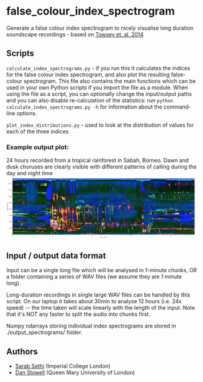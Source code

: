 # false_colour_index_spectrogram
Generate a false colour index spectrogram to nicely visualise long duration soundscape recordings - based on [Towsey et. al. 2014](http://www.sciencedirect.com/science/article/pii/S1877050914002403)

## Scripts
`calculate_index_spectrograms.py` - if you run this it calculates the indices for the false colour index spectrogram, and also plot the resulting false-colour spectrogram. This file also contains the main functions which can be used in your own Python scripts if you import the file as a module. When using the file as a script, you can optionally change the input/output paths and you can also disable re-calculation of the statistics: run `python calculate_index_spectrograms.py -h` for information about the command-line options.

`plot_index_distributions.py` - used to look at the distribution of values for each of the three indices

### Example output plot:
24 hours recorded from a tropical rainforest in Sabah, Borneo. Dawn and dusk choruses are clearly visible with different patterns of calling during the day and night time
![Example 24 hour false colour index spectrogram](https://raw.githubusercontent.com/sarabsethi/false_colour_index_spectrogram/master/example_24_hrs.JPG)

## Input / output data format
Input can be a single long file which will be analysed in 1-minute chunks, OR a folder containing a series of WAV files (we assume they are 1 minute long).

Long-duration recordings in single large WAV files can be handled by this script. On our laptop it takes about 30min to analyse 12 hours (i.e. 24x speed) -- the time taken will scale linearly with the length of the input. Note that it's NOT any faster to split the audio into chunks first.

Numpy ndarrays storing individual index spectrograms are stored in ./output_spectrograms/ folder.

## Authors
* [Sarab Sethi](http://www.imperial.ac.uk/people/s.sethi16) (Imperial College London)
* [Dan Stowell](http://mcld.co.uk/research/) (Queen Mary University of London)

